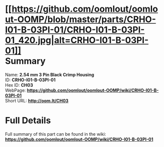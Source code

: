
[[https://github.com/oomlout/oomlout-OOMP/blob/master/parts/CRHO-I01-B-03PI-01/CRHO-I01-B-03PI-01_420.jpg|alt=CRHO-I01-B-03PI-01]]     
Summary
=================
  
Name: __2.54 mm 3 Pin Black Crimp Housing__    
ID: __CRHO-I01-B-03PI-01__   
Hex ID: __CH03__   
WebPage: __https://github.com/oomlout/oomlout-OOMP/wiki/CRHO-I01-B-03PI-01__   
Short URL: __http://oom.lt/CH03__   

Full Details
==========================
Full summary of this part can be found in the wiki:   
__https://github.com/oomlout/oomlout-OOMP/wiki/CRHO-I01-B-03PI-01__    

